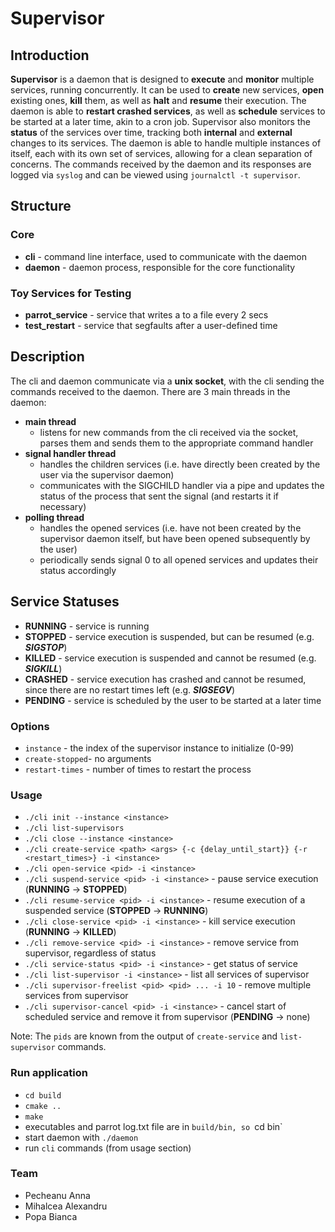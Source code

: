 # Supervisor

## Introduction

**Supervisor** is a daemon that is designed to **execute** and **monitor** multiple services, running concurrently. 
It can be used to **create** new services, **open** existing ones, **kill** them, as well as **halt** and **resume** their execution.
The daemon is able to **restart crashed services**, as well as **schedule** services to be started at a later time, akin to a cron job.
Supervisor also monitors the **status** of the services over time, tracking both **internal** and **external** changes to its services.
The daemon is able to handle multiple instances of itself, each with its own set of services, allowing for a clean separation of concerns.
The commands received by the daemon and its responses are logged via `syslog` and can be viewed using `journalctl -t supervisor`.

## Structure
### Core
* **cli** - command line interface, used to communicate with the daemon
* **daemon** - daemon process, responsible for the core functionality
### Toy Services for Testing
* **parrot_service** - service that writes a to a file every 2 secs
* **test_restart** - service that segfaults after a user-defined time

## Description

The cli and daemon communicate via a **unix socket**, with the cli sending the commands received to the daemon.
There are 3 main threads in the daemon:
* **main thread** 
  - listens for new commands from the cli received via the socket, parses them and sends them to the appropriate command handler
* **signal handler thread** 
  - handles the children services (i.e. have directly been created by the user via the supervisor daemon)
  - communicates with the SIGCHILD handler via a pipe and updates the status of the process that sent the signal (and restarts it if necessary)
* **polling thread** 
  - handles the opened services (i.e. have not been created by the supervisor daemon itself, but have been opened subsequently by the user)
  - periodically sends signal 0 to all opened services and updates their status accordingly

## Service Statuses

* **RUNNING** - service is running
* **STOPPED** - service execution is suspended, but can be resumed (e.g. **_SIGSTOP_**)
* **KILLED** - service execution is suspended and cannot be resumed (e.g. **_SIGKILL_**)
* **CRASHED** - service execution has crashed and cannot be resumed, since there are no restart times left (e.g. **_SIGSEGV_**)
* **PENDING** - service is scheduled by the user to be started at a later time

### Options

* `instance` - the index of the supervisor instance to initialize (0-99)
* `create-stopped`- no arguments
* `restart-times` - number of times to restart the process

### Usage
* `./cli init --instance <instance>`
* `./cli list-supervisors`
* `./cli close --instance <instance>`
* `./cli create-service <path> <args> {-c {delay_until_start}} {-r <restart_times>} -i <instance>`
* `./cli open-service <pid> -i <instance>`
* `./cli suspend-service <pid> -i <instance>` - pause service execution (**RUNNING** -> **STOPPED**)
* `./cli resume-service <pid> -i <instance>` - resume execution of a suspended service (**STOPPED** -> **RUNNING**)
* `./cli close-service <pid> -i <instance>` - kill service execution (**RUNNING** -> **KILLED**)
* `./cli remove-service <pid> -i <instance>` - remove service from supervisor, regardless of status
* `./cli service-status <pid> -i <instance>` - get status of service
* `./cli list-supervisor -i <instance>` - list all services of supervisor
* `./cli supervisor-freelist <pid> <pid> ... -i 10` - remove multiple services from supervisor
* `./cli supervisor-cancel <pid> -i <instance>` - cancel start of scheduled service and remove it from supervisor (**PENDING** -> none)

Note: The `pids` are known from the output of `create-service` and `list-supervisor` commands.

### Run application
* `cd build`
* `cmake ..`
* `make`
* executables and parrot log.txt file are in `build/bin, so `cd bin`
* start daemon with `./daemon`
* run `cli` commands (from usage section)

### Team
* Pecheanu Anna
* Mihalcea Alexandru
* Popa Bianca